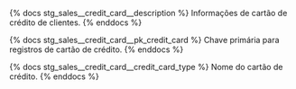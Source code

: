 {% docs stg_sales__credit_card__description %}
Informações de cartão de crédito de clientes.
{% enddocs %}

{% docs stg_sales__credit_card__pk_credit_card %}
Chave primária para registros de cartão de crédito.
{% enddocs %}

{% docs stg_sales__credit_card__credit_card_type %}
Nome do cartão de crédito.
{% enddocs %}
